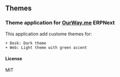 ## Themes

### Theme application for [OurWay.me](https://ourway.me) ERPNext

This application add custome themes for:

    + Desk: Dark theme
    + Web: Light theme with green accent

#### License

MIT
